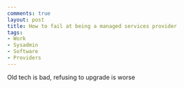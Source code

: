 ```yaml
---
comments: true
layout: post
title: How to fail at being a managed services provider
tags:
- Work
- Sysadmin
- Software
- Providers
---
```


Old tech is bad, refusing to upgrade is worse
